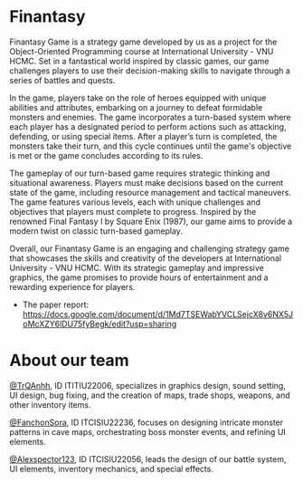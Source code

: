 # Finantasy
Finantasy Game is a strategy game developed by us as a project for the Object-Oriented Programming course at International University - VNU HCMC. Set in a fantastical world inspired by classic games, our game challenges players to use their decision-making skills to navigate through a series of battles and quests.

In the game, players take on the role of heroes equipped with unique abilities and attributes, embarking on a journey to defeat formidable monsters and enemies. The game incorporates a turn-based system where each player has a designated period to perform actions such as attacking, defending, or using special items. After a player’s turn is completed, the monsters take their turn, and this cycle continues until the game's objective is met or the game concludes according to its rules.

The gameplay of our turn-based game requires strategic thinking and situational awareness. Players must make decisions based on the current state of the game, including resource management and tactical maneuvers. The game features various levels, each with unique challenges and objectives that players must complete to progress. Inspired by the renowned Final Fantasy I by Square Enix (1987), our game aims to provide a modern twist on classic turn-based gameplay.

Overall, our Finantasy Game is an engaging and challenging strategy game that showcases the skills and creativity of the developers at International University - VNU HCMC. With its strategic gameplay and impressive graphics, the game promises to provide hours of entertainment and a rewarding experience for players.

- The paper report: https://docs.google.com/document/d/1Md7TSEWabYVCLSejcX8v6NX5JoMcXZY6lDU75fyBegk/edit?usp=sharing

# About our team
[@TrQAnhh](https://github.com/TrQAnhh), ID ITITIU22006, specializes in graphics design, sound setting, UI design, bug fixing, and the creation of maps, trade shops, weapons, and other inventory items.

[@FanchonSora](https://github.com/FanchonSora), ID  ITCISIU22236, focuses on designing intricate monster patterns in cave maps, orchestrating boss monster events, and refining UI elements. 

[@Alexspector123](https://github.com/Alexspector123), ID ITCISIU22056, leads the design of our battle system, UI elements, inventory mechanics, and special effects. 
